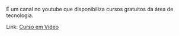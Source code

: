 <p>É um canal no youtube que disponibiliza cursos gratuitos da área de tecnologia.</p>

<p>Link: <a href="https://www.youtube.com/channel/UCrWvhVmt0Qac3HgsjQK62FQ" target="_blank">Curso em Vídeo</a> </p>